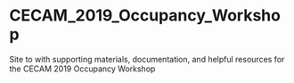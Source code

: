 # CECAM_2019_Occupancy_Workshop
Site to with supporting materials, documentation, and helpful resources for the CECAM 2019 Occupancy Workshop
